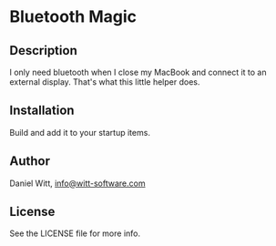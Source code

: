 # Bluetooth Magic


## Description
I only need bluetooth when I close my MacBook and connect it to an external display. That's what this little helper does.

## Installation

Build and add it to your startup items.

## Author

Daniel Witt, info@witt-software.com

## License

See the LICENSE file for more info.
